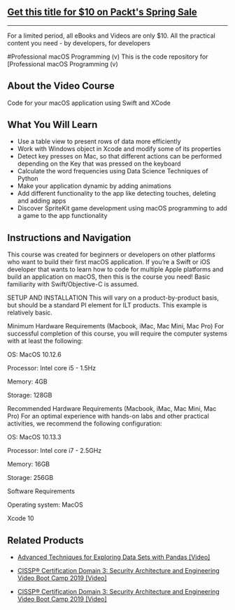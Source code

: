 ## [Get this title for $10 on Packt's Spring Sale](https://www.packt.com/V13995?utm_source=github&utm_medium=packt-github-repo&utm_campaign=spring_10_dollar_2022)
-----
For a limited period, all eBooks and Videos are only $10. All the practical content you need \- by developers, for developers

#Professional macOS Programming (v)
This is the code repository for [Professional macOS Programming (v)
## About the Video Course
Code for your macOS application using Swift and XCode		

<H2>What You Will Learn</H2>
<DIV class=book-info-will-learn-text>
<UL>
<LI>Use a table view to present rows of data more efficiently 
<LI>Work with Windows object in Xcode and modify some of its properties 
<LI>Detect key presses on Mac, so that different actions can be performed depending on the Key that was pressed on the keyboard
<LI>Calculate the word frequencies using Data Science Techniques of Python 
<LI>Make your application dynamic by adding animations
<LI>Add different functionality to the app like detecting touches, deleting and adding apps 
<LI>Discover SpriteKit game development using macOS programming to add a game to the app functionality</LI></UL></DIV>

## Instructions and Navigation
This course was created for beginners or developers on other platforms who want to build their first macOS application. If you’re a Swift or iOS developer that wants to learn how to code for multiple Apple platforms and build an application on macOS, then this is the course you need! Basic familiarity with Swift/Objective-C is assumed.	

SETUP AND INSTALLATION
This will vary on a product-by-product basis, but should be a standard PI element for ILT products. This example is relatively basic.

Minimum Hardware Requirements (Macbook, iMac, Mac Mini, Mac Pro)
For successful completion of this course, you will require the computer systems with at least the following:


OS: MacOS 10.12.6



Processor: Intel core i5 - 1.5Hz



Memory: 4GB



Storage: 128GB


Recommended Hardware Requirements (Macbook, iMac, Mac Mini, Mac Pro)
For an optimal experience with hands-on labs and other practical activities, we recommend the following configuration:


OS: MacOS 10.13.3



Processor: Intel core i7 - 2.5GHz



Memory: 16GB



Storage: 256GB


Software Requirements

Operating system: MacOS



Xcode 10



## Related Products
* [Advanced Techniques for Exploring Data Sets with Pandas [Video]](https://www.packtpub.com/big-data-and-business-intelligence/advanced-techniques-exploring-data-sets-pandas-video?utm_source=github&utm_medium=repository&utm_campaign=9781788397599)

* [CISSP®️ Certification Domain 3: Security Architecture and Engineering Video Boot Camp 2019 [Video]](https://www.packtpub.com/application-development/cissp-certification-domain-3-security-architecture-and-engineering-video?utm_source=github&utm_medium=repository&utm_campaign=9781838646080)

* [CISSP®️ Certification Domain 3: Security Architecture and Engineering Video Boot Camp 2019 [Video]](https://www.packtpub.com/application-development/cissp-certification-domain-3-security-architecture-and-engineering-video?utm_source=github&utm_medium=repository&utm_campaign=9781838646080)

